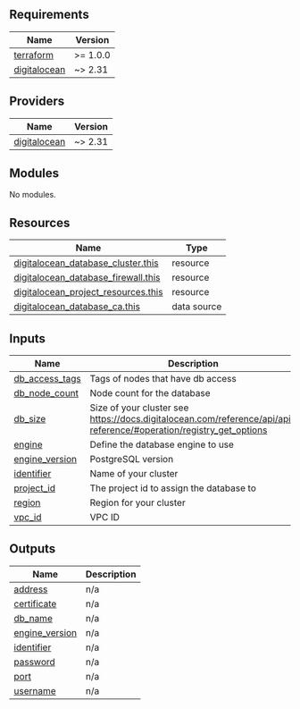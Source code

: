 <!-- BEGIN_TF_DOCS -->
## Requirements

| Name | Version |
|------|---------|
| <a name="requirement_terraform"></a> [terraform](#requirement\_terraform) | >= 1.0.0 |
| <a name="requirement_digitalocean"></a> [digitalocean](#requirement\_digitalocean) | ~> 2.31 |

## Providers

| Name | Version |
|------|---------|
| <a name="provider_digitalocean"></a> [digitalocean](#provider\_digitalocean) | ~> 2.31 |

## Modules

No modules.

## Resources

| Name | Type |
|------|------|
| [digitalocean_database_cluster.this](https://registry.terraform.io/providers/digitalocean/digitalocean/latest/docs/resources/database_cluster) | resource |
| [digitalocean_database_firewall.this](https://registry.terraform.io/providers/digitalocean/digitalocean/latest/docs/resources/database_firewall) | resource |
| [digitalocean_project_resources.this](https://registry.terraform.io/providers/digitalocean/digitalocean/latest/docs/resources/project_resources) | resource |
| [digitalocean_database_ca.this](https://registry.terraform.io/providers/digitalocean/digitalocean/latest/docs/data-sources/database_ca) | data source |

## Inputs

| Name | Description | Type | Default | Required |
|------|-------------|------|---------|:--------:|
| <a name="input_db_access_tags"></a> [db\_access\_tags](#input\_db\_access\_tags) | Tags of nodes that have db access | `list(string)` | n/a | yes |
| <a name="input_db_node_count"></a> [db\_node\_count](#input\_db\_node\_count) | Node count for the database | `number` | `1` | no |
| <a name="input_db_size"></a> [db\_size](#input\_db\_size) | Size of your cluster see https://docs.digitalocean.com/reference/api/api-reference/#operation/registry_get_options | `string` | `"db-s-1vcpu-1gb"` | no |
| <a name="input_engine"></a> [engine](#input\_engine) | Define the database engine to use | `string` | `"pg"` | no |
| <a name="input_engine_version"></a> [engine\_version](#input\_engine\_version) | PostgreSQL version | `string` | `"13"` | no |
| <a name="input_identifier"></a> [identifier](#input\_identifier) | Name of your cluster | `any` | n/a | yes |
| <a name="input_project_id"></a> [project\_id](#input\_project\_id) | The project id to assign the database to | `any` | n/a | yes |
| <a name="input_region"></a> [region](#input\_region) | Region for your cluster | `any` | n/a | yes |
| <a name="input_vpc_id"></a> [vpc\_id](#input\_vpc\_id) | VPC ID | `any` | n/a | yes |

## Outputs

| Name | Description |
|------|-------------|
| <a name="output_address"></a> [address](#output\_address) | n/a |
| <a name="output_certificate"></a> [certificate](#output\_certificate) | n/a |
| <a name="output_db_name"></a> [db\_name](#output\_db\_name) | n/a |
| <a name="output_engine_version"></a> [engine\_version](#output\_engine\_version) | n/a |
| <a name="output_identifier"></a> [identifier](#output\_identifier) | n/a |
| <a name="output_password"></a> [password](#output\_password) | n/a |
| <a name="output_port"></a> [port](#output\_port) | n/a |
| <a name="output_username"></a> [username](#output\_username) | n/a |
<!-- END_TF_DOCS -->